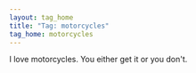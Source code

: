 ```yaml
---
layout: tag_home
title: "Tag: motorcycles"
tag_home: motorcycles
---
```


I love motorcycles. You either get it or you don't.
